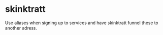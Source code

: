 skinktratt
==========

Use aliases when signing up to services and have skinktratt funnel these to another adress.
